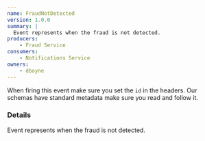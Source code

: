 ```yaml
---
name: FraudNotDetected
version: 1.0.0
summary: |
  Event represents when the fraud is not detected.
producers:
    - Fraud Service
consumers:
    - Notifications Service
owners:
    - dboyne
---
```


<Admonition>When firing this event make sure you set the `id` in the headers. Our schemas have standard metadata make sure you read and follow it.</Admonition>

### Details

Event represents when the fraud is not detected.

<NodeGraph title="Consumer / Producer Diagram" />

<Schema />